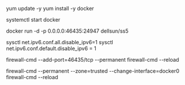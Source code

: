 yum update -y
yum install -y docker

systemctl start docker

docker run -d -p 0.0.0.0:46435:24947 dellsun/ss5

sysctl net.ipv6.conf.all.disable_ipv6=1
sysctl net.ipv6.conf.default.disable_ipv6 = 1

firewall-cmd --add-port=46435/tcp --permanent
firewall-cmd --reload

firewall-cmd --permanent --zone=trusted --change-interface=docker0
firewall-cmd --reload